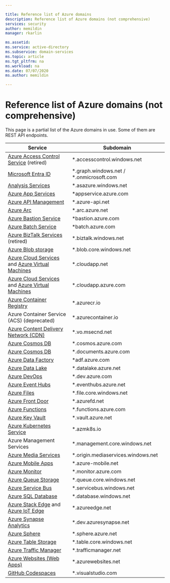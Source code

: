 ```yaml
---

title: Reference list of Azure domains 
description: Reference list of Azure domains (not comprehensive) 
services: security
author: memildin
manager: rkarlin

ms.assetid: 
ms.service: active-directory
ms.subservice: domain-services
ms.topic: article
ms.tgt_pltfrm: na
ms.workload: na
ms.date: 07/07/2020
ms.author: memildin

---
```

# Reference list of Azure domains (not comprehensive)

This page is a partial list of the Azure domains in use. Some of them are REST API endpoints.


|Service  |Subdomain  |
|---------|---------|
|[Azure Access Control Service](https://azure.microsoft.com/blog/one-month-retirement-notice-access-control-service/) (retired)|*.accesscontrol.windows.net|
|[Microsoft Entra ID](../../active-directory/fundamentals/active-directory-whatis.md)|*.graph.windows.net / *.onmicrosoft.com|
|[Analysis Services](https://azure.microsoft.com/en-us/products/analysis-services)|*.asazure.windows.net|
|[Azure App Services](https://azure.microsoft.com/en-us/products/app-service)|*appservice.azure.com|
|[Azure API Management](https://azure.microsoft.com/services/api-management/)|*.azure-api.net|
|[Azure Arc](https://azure.microsoft.com/en-us/products/azure-arc)|*.arc.azure.net|
|[Azure Bastion Service](https://azure.microsoft.com/en-us/products/azure-bastion)|*bastion.azure.com|
|[Azure Batch Service](https://azure.microsoft.com/en-us/products/batch)|*batch.azure.com|
|[Azure BizTalk Services](https://azure.microsoft.com/pricing/details/biztalk-services/) (retired)|*.biztalk.windows.net|
|[Azure Blob storage](../../storage/blobs/storage-blobs-introduction.md)|*.blob.core.windows.net|
|[Azure Cloud Services](../../cloud-services/cloud-services-choose-me.md) and [Azure Virtual Machines](../../virtual-machines/index.yml)|*.cloudapp.net|
|[Azure Cloud Services](../../cloud-services/cloud-services-choose-me.md) and [Azure Virtual Machines](../../virtual-machines/index.yml)|*.cloudapp.azure.com|
|[Azure Container Registry](https://azure.microsoft.com/services/container-registry/)|*.azurecr.io|
|Azure Container Service (ACS) (deprecated)|*.azurecontainer.io|
|[Azure Content Delivery Network (CDN)](https://azure.microsoft.com/services/cdn/)|*.vo.msecnd.net|
|[Azure Cosmos DB](../../cosmos-db/index.yml)|*.cosmos.azure.com|
|[Azure Cosmos DB](../../cosmos-db/index.yml)|*.documents.azure.com|
|[Azure Data Factory](https://azure.microsoft.com/en-us/products/data-factory)|*adf.azure.com|
|[Azure Data Lake](https://azure.microsoft.com/en-us/solutions/data-lake)|*.datalake.azure.net|
|[Azure DevOps](https://azure.microsoft.com/en-us/products/devops)|*.dev.azure.com|
|[Azure Event Hubs](https://azure.microsoft.com/en-us/products/event-hubs)|*.eventhubs.azure.net|
|[Azure Files](../../storage/files/storage-files-introduction.md)|*.file.core.windows.net|
|[Azure Front Door](https://azure.microsoft.com/services/frontdoor/)|*.azurefd.net|
|[Azure Functions](https://azure.microsoft.com/en-us/products/functions/)|*.functions.azure.com|
|[Azure Key Vault](../../key-vault/general/overview.md)| *.vault.azure.net|
|[Azure Kubernetes Service](../../aks/index.yml)|*.azmk8s.io|
|Azure Management Services|*.management.core.windows.net|
|[Azure Media Services](https://azure.microsoft.com/services/media-services/)|*.origin.mediaservices.windows.net|
|[Azure Mobile Apps](https://azure.microsoft.com/services/app-service/mobile/)|*.azure-mobile.net|
|[Azure Monitor](https://azure.microsoft.com/en-us/products/monitor)|*.monitor.azure.com|
|[Azure Queue Storage](https://azure.microsoft.com/services/storage/queues/)|*.queue.core.windows.net|
|[Azure Service Bus](../../service-bus-messaging/service-bus-messaging-overview.md)|*.servicebus.windows.net|
|[Azure SQL Database](https://azure.microsoft.com/services/sql-database/)|*.database.windows.net|
|[Azure Stack Edge](https://azure.microsoft.com/products/azure-stack/edge/) and [Azure IoT Edge](https://azure.microsoft.com/services/iot-edge/)|*.azureedge.net|
|[Azure Synapse Analytics](https://azure.microsoft.com/en-us/products/synapse-analytics/)|*.dev.azuresynapse.net|
|[Azure Sphere](https://azure.microsoft.com/en-us/products/azure-sphere/)|*.sphere.azure.net|
|[Azure Table Storage](../../storage/tables/table-storage-overview.md)|*.table.core.windows.net|
|[Azure Traffic Manager](../../traffic-manager/traffic-manager-overview.md)|*.trafficmanager.net|
|[Azure Websites (Web Apps)](https://azure.microsoft.com/en-us/products/app-service/web)|*.azurewebsites.net|
|[GitHub Codespaces](https://visualstudio.microsoft.com/services/github-codespaces/)|*.visualstudio.com|
